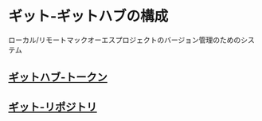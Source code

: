 # ギット-ギットハブの構成

ローカル/リモートマックオーエスプロジェクトのバージョン管理のためのシステム

## [ギットハブ-トークン](https://github.com/ghsumiyasu/Git-GitHub/blob/main/README-GitHub-Token-jp.md)
## [ギット-リポジトリ](https://github.com/ghsumiyasu/Git-GitHub/blob/main/README-macOS-Git-Repositorio-jp.md)